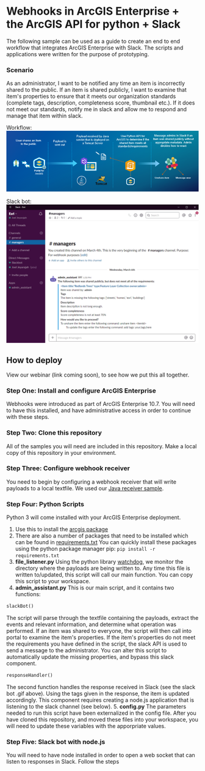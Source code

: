 # Webhooks in ArcGIS Enterprise +  the ArcGIS API for python + Slack
The following sample can be used as a guide to create an end to end workflow that integrates ArcGIS Enterprise with Slack.  The scripts and applications were written for the purpose of prototyping. 

### Scenario
As an administrator, I want to be notified any time an item is incorrectly shared to the public.  If an item is shared publicly, I want to examine that item's properties to ensure that it meets our organization standards (complete tags, description, completeness score, thumbnail etc.).  If it does not meet our standards, notify me in slack and allow me to respond and manage that item within slack. 

Workflow:
<img src="../images/workflow.PNG"> 

Slack bot:
<img src="../images/slackBot.gif" width="600"> 

## How to deploy
View our webinar (link coming soon), to see how we put this all together.

### Step One: Install and configure ArcGIS Enterprise
Webhooks were introduced as part of ArcGIS Enterprise 10.7.  You will need to have this installed, and have administrative access in order to continue with these steps. 

### Step Two: Clone this repository 
All of the samples you will need are included in this repository.  Make a local copy of this repository in your environment. 

### Step Three: Configure webhook receiver
You need to begin by configuring a webhook receiver that will write payloads to a local textfile.  We used our [Java receiver sample](https://github.com/Esri/webhooks-samples/tree/master/java/receiver). 

### Step Four: Python Scripts
Python 3 will come installed with your ArcGIS Enterprise deployment.  
1. Use this to install the [arcgis package](https://developers.arcgis.com/python/guide/install-and-set-up/)
2. There are also a number of packages that need to be installed which can be found in [requirements.txt](requirements.txt)
You can quickly install these packages using the python package manager pip:
```pip install -r requirements.txt```
3. **file_listener.py**
Using the python library [watchdog](https://pythonhosted.org/watchdog/), we monitor the directory where the payloads are being written to. Any time this file is written to/updated, this script will call our main function.  You can copy this script to your workspace. 
4. **admin_assistant.py**
This is our main script, and it contains two functions:
```python 
slackBot()
``` 
The script will parse through the textfile containing the payloads, extract the events and relevant information, and determine what operation was performed. 
If an item was shared to everyone, the script will then call into portal to examine the item's properties. 
If the item's properties do not meet the requirements you have defined in the script, the slack API is used to send a message to the administrator.  You can alter this script to automatically update the missing properties, and bypass this slack component. 

```python 
responseHandler()
``` 
The second function handles the response received in Slack (see the slack bot .gif above).  Using the tags given in the response, the item is updated accordingly. This component requires creating a node.js application that is listening to the slack channel (see below). 
5. **config.py**
The parameters needed to run this script have been externalized in the config file.  After you have cloned this repository, and moved these files into your workspace, you will need to update these variables with the apporpriate values. 

### Step Five: Slack bot with node.js
You will need to have node installed in order to open a web socket that can listen to responses in Slack.  Follow the steps 
